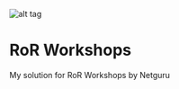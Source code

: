 ![alt tag](https://travis-ci.org/travis-ci/travis-web.svg?branch=master)

RoR Workshops
================

My solution for RoR Workshops by Netguru
